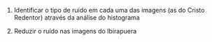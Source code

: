 1) Identificar o tipo de ruído em cada uma das imagens (as do Cristo Redentor) através da análise do histograma

2) Reduzir o ruído nas imagens do Ibirapuera
